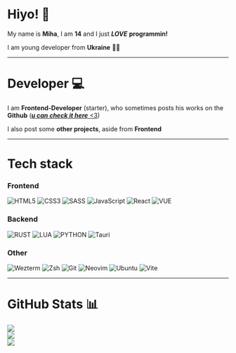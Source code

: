 # Hiyo! 💚

My name is **Miha**, I am **14** and I just ***LOVE*** **programmin!**

I am young developer from **Ukraine** 💙💛

---

# Developer 💻

I am **Frontend-Developer** (starter), who sometimes posts his works on the **Github** ([***u can check it here*** <3](https://github.com/Miha77777ua?tab=repositories))

I also post some **other projects**, aside from **Frontend**

---

# Tech stack

### Frontend
![HTML5](https://img.shields.io/badge/html5-%23E34F26.svg?style=for-the-badge&logo=html5&logoColor=white) ![CSS3](https://img.shields.io/badge/css3-%231572B6.svg?style=for-the-badge&logo=css3&logoColor=white)  ![SASS](https://img.shields.io/badge/SASS-hotpink.svg?style=for-the-badge&logo=SASS&logoColor=white)   ![JavaScript](https://img.shields.io/badge/javascript-%23323330.svg?style=for-the-badge&logo=javascript&logoColor=%23F7DF1E) ![React](https://img.shields.io/badge/react-%2320232a.svg?style=for-the-badge&logo=react&logoColor=%2361DAFB) ![VUE](https://img.shields.io/badge/Vue.js-35495E?style=for-the-badge&logo=vuedotjs&logoColor=4FC08D)

### Backend
![RUST](https://shields.io/badge/-Rust-3776AB?style=for-the-badge&logo=rust) ![LUA](https://img.shields.io/badge/Lua-2C2D72?style=for-the-badge&logo=lua&logoColor=white) ![PYTHON](https://img.shields.io/badge/python-3670A0?style=for-the-badge&logo=python&logoColor=ffdd54) ![Tauri](https://img.shields.io/badge/Tauri-24C8D8?style=for-the-badge&logo=tauri&logoColor=fff)

### Other
![Wezterm](https://img.shields.io/badge/Wezterm-4E49EE?style=for-the-badge&logo=wezterm&logoColor=fff) ![Zsh](https://img.shields.io/badge/Zsh-F15A24?style=for-the-badge&logo=zsh&logoColor=fff) ![Git](https://img.shields.io/badge/Git-F05032?style=for-the-badge&logo=git&logoColor=fff) ![Neovim](https://img.shields.io/badge/Neovim-57A143?style=for-the-badge&logo=neovim&logoColor=fff) ![Ubuntu](https://img.shields.io/badge/Ubuntu-E95420?style=for-the-badge&logo=ubuntu&logoColor=white) ![Vite](https://img.shields.io/badge/Vite-646CFF?style=for-the-badge&logo=vite&logoColor=fff)


---

# GitHub Stats 📊
![](https://github-readme-stats.vercel.app/api?username=Miha77777ua&theme=dark&hide_border=false&include_all_commits=false&count_private=false)<br/>
![](https://github-readme-streak-stats.herokuapp.com/?user=Miha77777ua&theme=dark&hide_border=false)<br/>
![](https://github-readme-stats.vercel.app/api/top-langs/?username=Miha77777ua&theme=dark&hide_border=false&include_all_commits=false&count_private=false&layout=compact)
